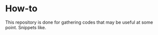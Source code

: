 # How-to
This repository is done for gathering codes that may be useful at some point. Snippets like.
